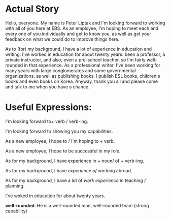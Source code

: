 # Actual Story

Hello, everyone. My name is Peter Liptak and I'm looking forward to working with all of you here at EBS. As an employee, I'm 
hoping to meet each and every one of you individually and get to know you, as well as get your feedback on what we could do to 
improve things here.

As to (for) my background, I have a lot of experience in education and writing. I've worked in education for about twenty years:
been a professor, a private instructor, and also, even a pre-school teacher, so I'm fairly well-rounded in that experience. As 
a professional writer, I've been working for many years with large conglomerates and some governmental organizations, as well 
as publishing books. I publish ESL books, children's books and even books on Korea. Anyway, thank you all and please come and 
talk to me when you have a chance.


# Useful Expressions:

I'm looking forward to+ verb / verb-ing.

I'm looking forward to showing you my capabilities.

As a new employee, I hope to / I'm hoping to + verb.

As a new employee, I hope to be successful in my role.

As for my background, I have experience in + noun/ of + verb-ing.

As for my background, I have *experience of* working abroad.

As for my background, I have a lot of *work experience in* teaching / planning.

I've woked in educution for about twenty years.

**well-rounded**: He is a well-rounded man,  well-rounded team   (strong capability)












